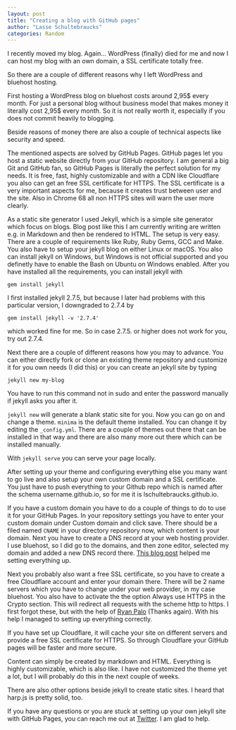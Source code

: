 ```yaml
---
layout: post
title: "Creating a blog with GitHub pages"
author: "Lasse Schultebraucks"
categories: Random
---
```


I recently moved my blog. Again... WordPress (finally) died for me and now I can host my blog with an own domain, a SSL certificate totally free.

So there are a couple of different reasons why I left WordPress and bluehost hosting. 

First hosting a WordPress blog on bluehost costs around 2,95$ every month. For just a personal blog without business model that makes money it literally cost 2,95$ every month. So it is not really worth it, especially if you does not commit heavily to blogging.

Beside reasons of money there are also a couple of technical aspects like security and speed.

The mentioned aspects are solved by GitHub Pages. GitHub pages let you host a static website directly from your GitHub repository. I am general a big Git and GitHub fan, so GitHub Pages is literally the perfect solution for my needs. It is free, fast, highly customizable and with a CDN like Cloudflare you also can get an free SSL certificate for HTTPS. The SSL certificate is a very important aspects for me, because it creates trust between user and the site. Also in Chrome 68 all non HTTPS sites will warn the user more clearly.

As a static site generator I used Jekyll, which is a simple site generator which focus on blogs. Blog post like this I am currently writing are written e.g. in Markdown and then be rendered to HTML. The setup is very easy. There are a couple of requirements like Ruby, Ruby Gems, GCC and Make. You also have to setup your jekyll blog on either Linux or macOS. You also can install jekyll on Windows, but Windows is not official supported and you definetly have to enable the Bash on Ubuntu on Windows enabled. After you have installed all the requirements, you can install jekyll with

```commandline
gem install jekyll
```  

I first installed jekyll 2.7.5, but because I later had problems with this particular version, I downgraded to 2.7.4 by

```commandline
gem install jekyll -v '2.7.4'
```

which worked fine for me. So in case 2.7.5. or higher does not work for you, try out 2.7.4.

Next there are a couple of different reasons how you may to advance. You can either directly fork or clone an existing theme repository and customize it for you own needs (I did this) or you can create an jekyll site by typing

```commandline
jekyll new my-blog
```

You have to run this command not in sudo and enter the password manually if jekyll asks you after it. 

`jekyll new` will generate a blank static site for you. Now you can go on and change a theme. `minima` is the default theme installed. You can change it by editing the `_config.yml`.  There are a couple of themes out there that can be installed in that way and there are also many more out there which can be installed manually.

With `jekyll serve` you can serve your page locally.

After setting up your theme and configuring everything else you many want to go live and also setup your own custom domain and a SSL certificate. You just have to push everything to your Github repo which is named after the schema username.github.io, so for me it is lschultebraucks.github.io.

If you have a custom domain you have to do a couple of things to do to use it for your GitHub Pages. In your repository settings you have to enter your custom domain under Custom domain and click save. There should be a filed named `CNAME` in your directory repository now, which content is your domain. Next you have to create a DNS record at your web hosting provider. I use bluehost, so I did go to the domains, and then zone editor, selected my domain and added a new DNS record there. [This blog post](https://bryancshepherd.com/data-science/setting-bluehost-dns-github-jekyll-blog/) helped me setting everything up.

Next you probably also want a free SSL certificate, so you have to create a free Cloudflare account and enter your domain there. There will be 2 name servers which you have to change under your web provider, in my case bluehost. You also have to activate the the option Always use HTTPS in the Crypto section. This will redirect all requests with the scheme http to https. I first forgot these, but with the help of [Ryan Palo](https://twitter.com/paytastic) (Thanks again). With his help I managed to setting up everything correctly.

If you have set up Cloudflare, it will cache your site on different servers and provide a free SSL certificate for HTTPS. So through Cloudflare your GitHub pages will be faster and more secure.

Content can simply be created by markdown and HTML. Everything is highly customizable, which is also like. I have not customized the theme yet a lot, but I will probably do this in the next couple of weeks.

There are also other options beside jekyll to create static sites. I heard that harp.js is pretty solid, too.

If you have any questions or you are stuck at setting up your own jekyll site with GitHub Pages, you can reach me out at [Twitter](https://www.twitter.com/LSchultebraucks). I am glad to help.